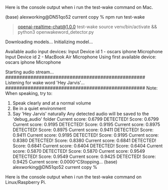 Here is the console output when i run the test-wake command on Mac.

(base) alexworking@DN51qo52 current copy % npm run test-wake

> openai-realtime-chat@1.0.0 test-wake
> source venv/bin/activate && python3 openwakeword_detector.py

Downloading models...
Initializing model...

Available audio input devices:
Input Device id 1 - oscars iphone Microphone
Input Device id 2 - MacBook Air Microphone
Using first available device: oscars iphone Microphone

Starting audio stream...
##################################################
Listening for wake word 'Hey Jarvis'...
##################################################
Note: When speaking, try to:
1. Speak clearly and at a normal volume
2. Be in a quiet environment
3. Say 'Hey Jarvis' naturally
Any detected audio will be saved to the 'debug_audio' folder
Current score: 0.6799
DETECTED! Score: 0.6799
Current score: 0.9195
DETECTED! Score: 0.9195
Current score: 0.8975
DETECTED! Score: 0.8975
Current score: 0.9411
DETECTED! Score: 0.9411
Current score: 0.9195
DETECTED! Score: 0.9195
Current score: 0.8380
DETECTED! Score: 0.8380
Current score: 0.6841
DETECTED! Score: 0.6841
Current score: 0.6404
DETECTED! Score: 0.6404
Current score: 0.5870
DETECTED! Score: 0.5870
Current score: 0.9549
DETECTED! Score: 0.9549
Current score: 0.9425
DETECTED! Score: 0.9425
Current score: 0.0000^CStopping...
(base) alexworking@DN51qo52 current copy % 


Here is the console output when i run the test-wake command on Linux/Raspberry Pi.

